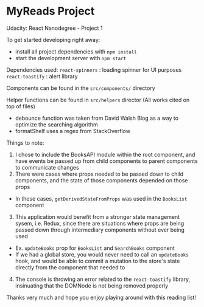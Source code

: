 # MyReads Project

Udacity: React Nanodegree - Project 1

To get started developing right away:

* install all project dependencies with `npm install`
* start the development server with `npm start`

Dependencies used:
`react-spinners` : loading spinner for UI purposes
`react-toastify` : alert library

Components can be found in the `src/components/` directory

Helper functions can be found in `src/helpers` director (All works cited on top of files)
- debounce function was taken from David Walsh Blog as a way to optimize the searching algorithm
- formatShelf uses a regex from StackOverflow 

Things to note:
1. I chose to include the BooksAPI module within the root component, and have events be passed up from child components to parent components to communicate changes
2. There were cases where props needed to be passed down to child components, and the state of those components depended on those props
- In these cases, `getDerivedStateFromProps` was used in the `BooksList` component
3. This application would benefit from a stronger state management sysem, i.e. Redux, since there are situations where props are being passed down through intermediary components without ever being used
- Ex. `updateBooks` prop for `BooksList` and `SearchBooks` component
- If we had a global store, you would never need to call an `updateBooks` hook, and would be able to commit a mutation to the store's state directly from the component that needed to
4. The console is throwing an error related to the `react-toastify` library, insinuating that the DOMNode is not being removed properly
   
Thanks very much and hope you enjoy playing around with this reading list!
